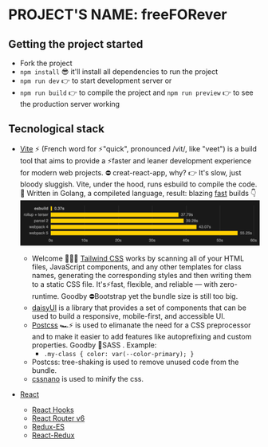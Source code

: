 # PROJECT'S NAME: freeFORever
## Getting the project started
- Fork the project
- `` npm install `` 😎 it'll install all dependencies to run the project
- `` npm run dev `` 👉 to start development server or
- `` npm run build `` 👉 to compile the project and `` npm run preview `` 👉 to see the production server working



## Tecnological stack
- [Vite](https://vitejs.dev/) ⚡ (French word for ⚡"quick", pronounced /vit/, like "veet") is a build tool that aims to provide a ⚡faster and leaner development experience for modern web projects. ⛔ creat-react-app, why? 👉 It's slow, just bloody sluggish. Vite, under the hood, runs esbuild to compile the code. 💪 Written in Golang, a compileted language, result: blazing [fast](https://ageek.dev/esbuild) builds 👇 ![](./public/readme/benchmark.png)
    - Welcome 🎉💗💓 [Tailwind CSS](https://tailwindcss.com/)  works by scanning all of your HTML files, JavaScript components, and any other templates for class names, generating the corresponding styles and then writing them to a static CSS file. It's⚡fast, flexible, and reliable — with zero-runtime. Goodby ⛔Bootstrap yet the bundle size is still too big.
    - [daisyUI](https://daisyui.com/) is a library that provides a set of components that can be used to build a responsive, mobile-first, and accessible UI.
    - [Postcss](https://postcss.org/) 🏎⚡ is used to elimanate the need for a CSS preprocessor and to make it easier to add features like autoprefixing and custom properties. Goodby 🚫SASS . Example:
        - `` .my-class {
            color: var(--color-primary);
        } ``
    - Postcss: tree-shaking is used to remove unused code from the bundle.
    - [cssnano](https://cssnano.co/) is used to minify the css.
   
    
- [React](https://reactjs.org/)
    - [React Hooks](https://reactjs.org/docs/hooks-intro.html)
    - [React Router v6](https://reactrouter.com/docs/en/v6/getting-started/overview)
    - [Redux-ES](https://es.redux.js.org/)
    - [React-Redux](https://react-redux.js.org/)